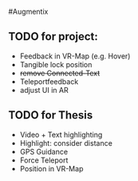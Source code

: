 #Augmentix

## TODO for project:

* Feedback in VR-Map (e.g. Hover)
* Tangible lock position
* ~~remove Connected-Text~~
* Teleportfeedback
* adjust UI in AR

## TODO for Thesis
* Video + Text highlighting
* Highlight: consider distance
* GPS Guidance
* Force Teleport
* Position in VR-Map
